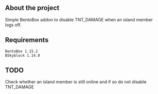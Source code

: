 <!--  ABOUT THE PROJECT -->
## About the project
Simple BentoBox addon to disable TNT_DAMAGE when an island member logs off.

<!-- REQUIREMENTS -->
## Requirements

```
BentoBox 1.15.2
BSkyblock 1.14.0
```

<!-- TODO -->
## TODO
Check whether an island member is still online and if so do not disable TNT_DAMAGE
